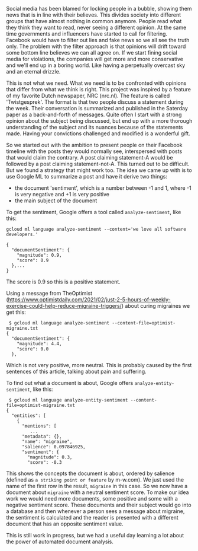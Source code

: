 Social media has been blamed for locking people in a bubble, showing them news that is in line with their believes. 
This divides society into different groups that have almost nothing in common anymore. People read what they think they want to read, never seeing a different opinion. 
At the same time governments and influencers have started to call for filtering. Facebook would have to filter out lies and fake news so we all see the truth only. 
The problem with the filter approach is that opinions will drift toward some bottom line believes we can all agree on. 
If we start fining social media for violations, the companies will get more and more conservative and we'll end up in a boring world. Like having a perpetually overcast sky and an eternal drizzle.

This is not what we need. What we need is to be confronted with opinions that differ from what we think is right. 
This project was inspired by a feature of my favorite Dutch newspaper, NRC (nrc.nl). The feature is called 'Twistgesprek'. The format is that two 
people discuss a statement during the week. Their conversation is summarized and published in the Saterday paper as a back-and-forth of messages. 
Quite often I start with a strong opinion about the subject being discussed, but end up with a more thorough understanding of the subject and its nuances because of the statements made.
Having your convictions challenged and modified is a wonderful gift.

So we started out with the ambition to present people on their Facebook timeline with the posts they would normally see, interspersed with posts that would claim the contrary. 
A post claiming statement-A would be followed by a post claiming statement-not-A. This turned out to be difficult. But we found a strategy that might work too. 
The idea we came up with is to use Google ML to summarize a post and have it derive two things:
- the document 'sentiment', which is a number between -1 and 1, where -1 is very negative and +1 is very positive
- the main subject of the document

To get the sentiment, Google offers a tool called `analyze-sentiment`, like this:

```
gcloud ml language analyze-sentiment --content='we love all software developers.'

{
  "documentSentiment": {
    "magnitude": 0.9,
    "score": 0.9
  },...
}
```

The score is 0.9 so this is a positive statement. 

Using a message from TheOptimist (https://www.optimistdaily.com/2021/02/just-2-5-hours-of-weekly-exercise-could-help-reduce-migraine-triggers/) 
about curing migraines we get this: 

```
 $ gcloud ml language analyze-sentiment --content-file=optimist-migraine.txt
{
  "documentSentiment": {
    "magnitude": 4.4,
    "score": 0.0
  },
```
Which is not very positive, more neutral. This is probably caused by the first sentences of this article, talking about pain and suffering.

To find out what a document is about, Google offers `analyze-entity-sentiment`, like this:

```
 $ gcloud ml language analyze-entity-sentiment --content-file=optimist-migraine.txt
{
  "entities": [
    {
      "mentions": [
         ...
      "metadata": {},
      "name": "migraine",
      "salience": 0.097846925,
      "sentiment": {
        "magnitude": 0.3,
        "score": -0.3

```

This shows the concepts the document is about, ordered by salience (defined as `a striking point or feature` by m-w.com). We just used the name of the first row in the result, `migraine` in this case. 
So we now have a document about `migraine` with a neutral sentiment score. To make our idea work we would need more documents, some positive and some with a negative sentiment score.
These documents and their subject would go into a database and then whenever a person sees a message about migraine, the sentiment is calculated and the reader is 
presented with a different document that has an opposite sentiment value. 

This is still work in progress, but we had a useful day learning a lot about the power of automated document analysis.  